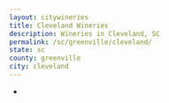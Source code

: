 ```yaml
---
layout: citywineries
title: Cleveland Wineries
description: Wineries in Cleveland, SC
permalink: /sc/greenville/cleveland/
state: sc
county: greenville
city: cleveland
---
```

-
